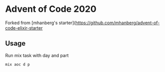 # Advent of Code 2020

Forked from [mhanberg's starter](https://github.com/mhanberg/advent-of-code-elixir-starter
## Usage

Run mix task with day and part

```bash
mix aoc d p
```
